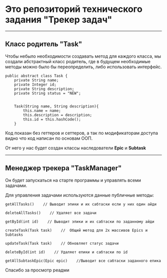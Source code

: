 # Это репозиторий технического задания "Трекер задач"

---
## Класс родитель "Task"
Чтобы небыло необходимости создавать метод для каждого класса, мы создали абстрактный класс родитель, где в будущем
необходимые методы можно было бы переопределить, либо использовать интерфейс.
```
public abstract class Task {
    private String name;
    private Integer id;
    private String description;
    private String status = "NEW";


    Task(String name, String description){
        this.name = name;
        this.description = description;
        this.id = this.hashCode();
    }
```
Код показан без геттеров и сеттеров, а так по модификаторам доступа видно что код написан по основам ООП.

От него у нас будет создан классы наследователи __Epic__ и __Subtask__

---
## Менеджер трекера "TaskManager"
Он будет запускаться на старте программы и управлять всеми задачами.

Для управления задачами используются данные публичные методы:
```
getAllTasks()    // Выводит эпики и их сабтаски если у них один айди

deleteAllTasks()    // Удаляет все задачи

getById(int id)    // Выводит эпики и их сабтаски по заданному айди

createTask(Task task)    //  Общий метод для 2х массивов Epics и Subtasks

updateTask(Task task)    // Обновляет статус задачи

deleteById(int id)    // Удаляет епики и сабтаски по id

getAllSubtaskEpic(Epic epic)    //Выводит все сабтаски заданного епика
```
Спасибо за просмотр реадми
